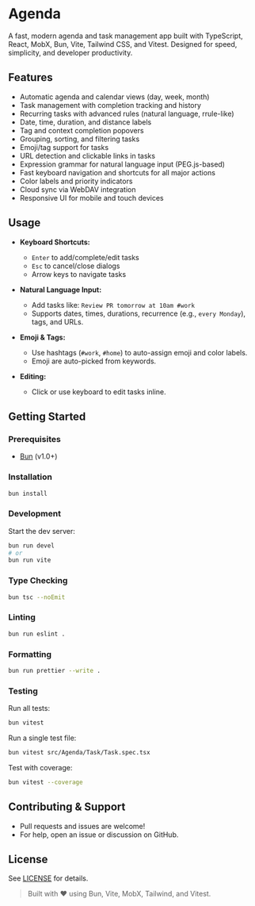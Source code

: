# Agenda

A fast, modern agenda and task management app built with TypeScript, React, MobX, Bun, Vite, Tailwind CSS, and Vitest. Designed for speed, simplicity, and developer productivity.

## Features

- Automatic agenda and calendar views (day, week, month)
- Task management with completion tracking and history
- Recurring tasks with advanced rules (natural language, rrule-like)
- Date, time, duration, and distance labels
- Tag and context completion popovers
- Grouping, sorting, and filtering tasks
- Emoji/tag support for tasks
- URL detection and clickable links in tasks
- Expression grammar for natural language input (PEG.js-based)
- Fast keyboard navigation and shortcuts for all major actions
- Color labels and priority indicators
- Cloud sync via WebDAV integration
- Responsive UI for mobile and touch devices

## Usage

- **Keyboard Shortcuts:**
  - `Enter` to add/complete/edit tasks
  - `Esc` to cancel/close dialogs
  - Arrow keys to navigate tasks

- **Natural Language Input:**
  - Add tasks like: `Review PR tomorrow at 10am #work`
  - Supports dates, times, durations, recurrence (e.g., `every Monday`), tags, and URLs.

- **Emoji & Tags:**
  - Use hashtags (`#work`, `#home`) to auto-assign emoji and color labels.
  - Emoji are auto-picked from keywords.

- **Editing:**
  - Click or use keyboard to edit tasks inline.

## Getting Started

### Prerequisites

- [Bun](https://bun.sh/) (v1.0+)

### Installation

```sh
bun install
```

### Development

Start the dev server:

```sh
bun run devel
# or
bun run vite
```

### Type Checking

```sh
bun tsc --noEmit
```

### Linting

```sh
bun run eslint .
```

### Formatting

```sh
bun run prettier --write .
```

### Testing

Run all tests:

```sh
bun vitest
```

Run a single test file:

```sh
bun vitest src/Agenda/Task/Task.spec.tsx
```

Test with coverage:

```sh
bun vitest --coverage
```

## Contributing & Support

- Pull requests and issues are welcome!
- For help, open an issue or discussion on GitHub.

## License

See [LICENSE](LICENSE) for details.

> Built with ❤️ using Bun, Vite, MobX, Tailwind, and Vitest.
